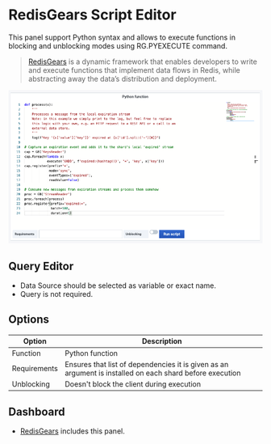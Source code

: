 # RedisGears Script Editor

This panel support Python syntax and allows to execute functions in blocking and unblocking modes using RG.PYEXECUTE command.

> [RedisGears](https://oss.redislabs.com/redisgears/) is a dynamic framework that enables developers to write and execute functions that implement data flows in Redis, while abstracting away the data’s distribution and deployment.

![RedisGears-Panel](../images/redis-app/gears-panel.png)

## Query Editor

- Data Source should be selected as variable or exact name.
- Query is not required.

## Options

| Option       | Description                                                                                              |
| ------------ | -------------------------------------------------------------------------------------------------------- |
| Function     | Python function                                                                                          |
| Requirements | Ensures that list of dependencies it is given as an argument is installed on each shard before execution |
| Unblocking   | Doesn't block the client during execution                                                                |

## Dashboard

- [RedisGears](dashboards.md) includes this panel.
